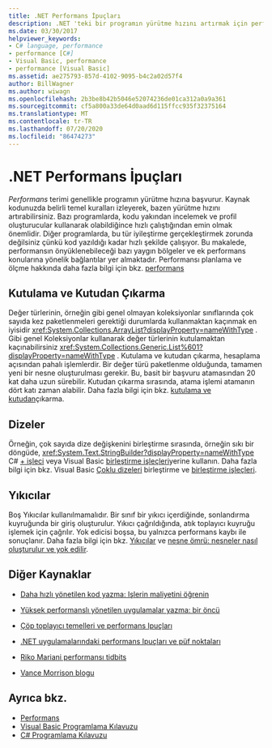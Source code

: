 ```yaml
---
title: .NET Performans İpuçları
description: .NET 'teki bir programın yürütme hızını artırmak için performans ipuçlarını keşfet. Kutulama ve kutudan çıkarma, dizeler ve Yıkıcılar için ipuçlarına bakın.
ms.date: 03/30/2017
helpviewer_keywords:
- C# language, performance
- performance [C#]
- Visual Basic, performance
- performance [Visual Basic]
ms.assetid: ae275793-857d-4102-9095-b4c2a02d57f4
author: BillWagner
ms.author: wiwagn
ms.openlocfilehash: 2b3be8b42b5046e52074236de01ca312a0a9a361
ms.sourcegitcommit: cf5a800a33de64d0aad6d115ffcc935f32375164
ms.translationtype: MT
ms.contentlocale: tr-TR
ms.lasthandoff: 07/20/2020
ms.locfileid: "86474273"
---
```

# <a name="net-performance-tips"></a>.NET Performans İpuçları
*Performans* terimi genellikle programın yürütme hızına başvurur. Kaynak kodunuzda belirli temel kuralları izleyerek, bazen yürütme hızını artırabilirsiniz. Bazı programlarda, kodu yakından incelemek ve profil oluşturucular kullanarak olabildiğince hızlı çalıştığından emin olmak önemlidir. Diğer programlarda, bu tür iyileştirme gerçekleştirmek zorunda değilsiniz çünkü kod yazıldığı kadar hızlı şekilde çalışıyor. Bu makalede, performansın önyüklenebileceği bazı yaygın bölgeler ve ek performans konularına yönelik bağlantılar yer almaktadır. Performansı planlama ve ölçme hakkında daha fazla bilgi için bkz. [performans](index.md)  
  
## <a name="boxing-and-unboxing"></a>Kutulama ve Kutudan Çıkarma  
 Değer türlerinin, örneğin gibi genel olmayan koleksiyonlar sınıflarında çok sayıda kez paketlenmeleri gerektiği durumlarda kullanmaktan kaçınmak en iyisidir <xref:System.Collections.ArrayList?displayProperty=nameWithType> . Gibi genel Koleksiyonlar kullanarak değer türlerinin kutulamaktan kaçınabilirsiniz <xref:System.Collections.Generic.List%601?displayProperty=nameWithType> . Kutulama ve kutudan çıkarma, hesaplama açısından pahalı işlemlerdir. Bir değer türü paketlenme olduğunda, tamamen yeni bir nesne oluşturulması gerekir. Bu, basit bir başvuru atamasından 20 kat daha uzun sürebilir. Kutudan çıkarma sırasında, atama işlemi atamanın dört katı zaman alabilir. Daha fazla bilgi için bkz. [kutulama ve kutudan](../../csharp/programming-guide/types/boxing-and-unboxing.md)çıkarma.  
  
## <a name="strings"></a>Dizeler  
 Örneğin, çok sayıda dize değişkenini birleştirme sırasında, örneğin sıkı bir döngüde, <xref:System.Text.StringBuilder?displayProperty=nameWithType> C# [+ işleci](../../csharp/language-reference/operators/addition-operator.md) veya Visual Basic [birleştirme işleçleri](../../visual-basic/language-reference/operators/concatenation-operators.md)yerine kullanın. Daha fazla bilgi için bkz. Visual Basic [Çoklu dizeleri](../../csharp/how-to/concatenate-multiple-strings.md) birleştirme ve [birleştirme işleçleri](../../visual-basic/programming-guide/language-features/operators-and-expressions/concatenation-operators.md).  
  
## <a name="destructors"></a>Yıkıcılar  
 Boş Yıkıcılar kullanılmamalıdır. Bir sınıf bir yıkıcı içerdiğinde, sonlandırma kuyruğunda bir giriş oluşturulur. Yıkıcı çağrıldığında, atık toplayıcı kuyruğu işlemek için çağrılır. Yok edicisi boşsa, bu yalnızca performans kaybı ile sonuçlanır. Daha fazla bilgi için bkz. [Yıkıcılar](../../csharp/programming-guide/classes-and-structs/destructors.md) ve [nesne ömrü: nesneler nasıl oluşturulur ve yok edilir](../../visual-basic/programming-guide/language-features/objects-and-classes/object-lifetime-how-objects-are-created-and-destroyed.md).  
  
## <a name="other-resources"></a>Diğer Kaynaklar  
  
- [Daha hızlı yönetilen kod yazma: Işlerin maliyetini öğrenin](https://docs.microsoft.com/previous-versions/dotnet/articles/ms973852(v=msdn.10))  
  
- [Yüksek performanslı yönetilen uygulamalar yazma: bir öncü](https://docs.microsoft.com/previous-versions/dotnet/articles/ms973858(v=msdn.10))  
  
- [Çöp toplayıcı temelleri ve performans Ipuçları](https://docs.microsoft.com/previous-versions/dotnet/articles/ms973837(v=msdn.10))  
  
- [.NET uygulamalarındaki performans Ipuçları ve püf noktaları](https://docs.microsoft.com/previous-versions/dotnet/articles/ms973839(v=msdn.10))  

- [Riko Mariani performansı tidbits](https://docs.microsoft.com/archive/blogs/ricom/)  

- [Vance Morrison blogu](https://docs.microsoft.com/archive/blogs/vancem/)
  
## <a name="see-also"></a>Ayrıca bkz.

- [Performans](index.md)
- [Visual Basic Programlama Kılavuzu](../../visual-basic/programming-guide/index.md)
- [C# Programlama Kılavuzu](../../csharp/programming-guide/index.md)
